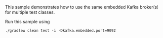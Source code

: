This sample demonstrates how to use the same embedded Kafka broker(s) for multiple test classes.

Run this sample using

```
./gradlew clean test -i -Dkafka.embedded.port=9092
```